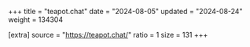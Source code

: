 +++
title = "teapot.chat"
date = "2024-08-05"
updated = "2024-08-24"
weight = 134304

[extra]
source = "https://teapot.chat/"
ratio = 1
size = 131
+++
